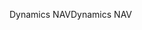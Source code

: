 <span data-ttu-id="6ce14-101">Dynamics NAV</span><span class="sxs-lookup"><span data-stu-id="6ce14-101">Dynamics NAV</span></span>